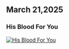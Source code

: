 ## March 21,2025

### His Blood For You

[![His Blood For You](https://raw.githubusercontent.com/linusjf/RIAY/main/March/jpgs/Day80.jpg)](https://youtu.be/tO3inM38VZc "His Blood For You")
